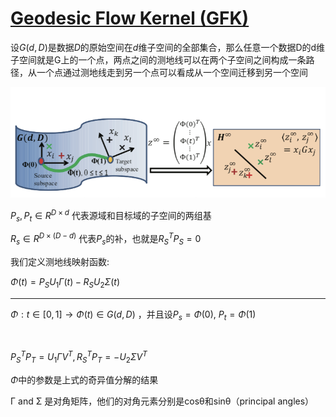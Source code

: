 # [Geodesic Flow Kernel (GFK)](https://www.cs.utexas.edu/users/grauman/papers/subspace-cvpr2012.pdf)

设$G(d,D)$是数据$D$的原始空间在$d$维子空间的全部集合，那么任意一个数据D的d维子空间就是G上的一个点，两点之间的测地线可以在两个子空间之间构成一条路径，从一个点通过测地线走到另一个点可以看成从一个空间迁移到另一个空间

![](./assets/MEDA-GFK.png)

$P_s,P_t \in R^{D\times d}$ 代表源域和目标域的子空间的两组基

$R_s \in R^{D\times (D-d)}$ 代表$P_s$的补，也就是$R^T_S P_S=0$

我们定义测地线映射函数:

$\Phi(t)=P_S U_1 \Gamma(t) - R_S U_2 \Sigma(t)$ 

----
$\Phi:t\in[0,1]\rightarrow\Phi(t)\in G(d,D)$ ，并且设$P_s=\Phi(0)$, $P_t=\Phi(1)$

<br/>

$P^T_S P_T=U_1 \Gamma V^T,R^T_SP_T=-U_2\Sigma V^T$

$\Phi$中的参数是上式的奇异值分解的结果

Γ and Σ 是对角矩阵，他们的对角元素分别是cosθ和sinθ（principal angles）